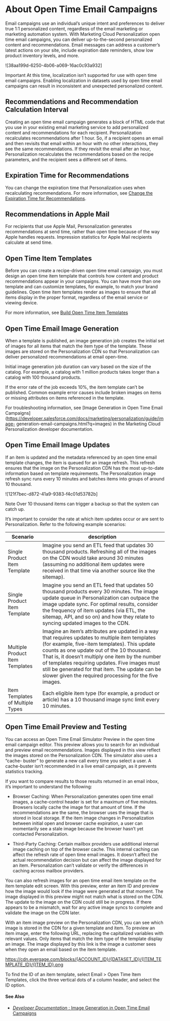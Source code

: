 

# About Open Time Email Campaigns

Email campaigns use an individual’s unique intent and preferences to deliver
true 1:1 personalized content, regardless of the email marketing or marketing
automation system. With Marketing Cloud Personalization open time email
campaigns, you can deliver up-to-the-second personalized content and
recommendations. Email messages can address a customer’s latest actions on
your site, include expiration date reminders, show low product inventory
levels, and more.

![38aa199d-6250-4b06-a069-16ac0c93a932]

Important At this time, localization isn’t supported for use with open time
email campaigns. Enabling localization in datasets used by open time email
campaigns can result in inconsistent and unexpected personalized content.

## Recommendations and Recommendation Calculation Interval

Creating an open time email campaign generates a block of HTML code that you
use in your existing email marketing service to add personalized content and
recommendations for each recipient. Personalization recalculates
recommendations after 1 hour. So, if a recipient opens an email and then
revisits that email within an hour with no other interactions, they see the
same recommendations. If they revisit the email after an hour, Personalization
recalculates the recommendations based on the recipe parameters, and the
recipient sees a different set of items.

## Expiration Time for Recommendations

You can change the expiration time that Personalization uses when
recalculating recommendations. For more information, see [Change the
Expiration Time for
Recommendations](https://help.salesforce.com/s/articleView?id=sf.mc_pers_email_campaign_recommendation_expiration.htm&language=en_US&type=5
"Recalculate recommendations that Personalization shows to users after a set
time has elapsed.").

## Recommendations in Apple Mail

For recipients that use Apple Mail, Personalization generates recommendations
at send time, rather than open time because of the way Apple handles requests.
Impression statistics for Apple Mail recipients calculate at send time.

## Open Time Item Templates

Before you can create a recipe-driven open time email campaign, you must
design an open time item template that controls how content and product
recommendations appear in your campaigns. You can have more than one template
and can customize templates, for example, to match your brand guidelines. Open
time item templates render as images to ensure that all items display in the
proper format, regardless of the email service or viewing device.

For more information, see [Build Open Time Item
Templates](https://help.salesforce.com/s/articleView?id=sf.mc_pers_email_campaign_template.htm&language=en_US&type=5
"Design and build templates for open time email campaigns.")

## Open Time Email Image Generation

When a template is published, an image generation job creates the initial set
of images for all items that match the item type of the template. These images
are stored on the Personalization CDN so that Personalization can deliver
personalized recommendations at email open-time.

Initial image generation job duration can vary based on the size of the
catalog. For example, a catalog with 1 million products takes longer than a
catalog with 100 thousand products.

If the error rate of the job exceeds 10%, the item template can’t be
published. Common example error causes include broken images on items or
missing attributes on items referenced in the template.

For troubleshooting information, see [Image Generation in Open Time Email
Campaigns](https://developer.salesforce.com/docs/marketing/personalization/guide/image-
generation-email-campaigns.html?q=images) in the Marketing Cloud
Personalization developer documentation.

## Open Time Email Image Updates

If an item is updated and the metadata referenced by an open time email
template changes, the item is queued for an image refresh. This refresh
ensures that the image on the Personalization CDN has the most up-to-date
information based on template requirements. The Personalization image refresh
sync runs every 10 minutes and batches items into groups of around 10
thousand.

![121f7bec-d872-41a9-9383-f4c01d53782b]

Note Over 10 thousand items can trigger a backup so that the system can catch
up.

It’s important to consider the rate at which item updates occur or are sent to
Personalization. Refer to the following example scenarios:

Scenario | description  
---|---  
Single Product Item Template | Imagine you send an ETL feed that updates 30 thousand products. Refreshing all of the images on the CDN would take around 30 minutes (assuming no additional item updates were received in that time via another source like the sitemap).  
Single Product Item Template | Imagine you send an ETL feed that updates 50 thousand products every 30 minutes. The image update queue in Personalization can outpace the image update sync. For optimal results, consider the frequency of item updates (via ETL, the sitemap, API, and so on) and how they relate to syncing updated images to the CDN.  
Multiple Product Item Templates | Imagine an item’s attributes are updated in a way that requires updates to multiple item templates (for example, five-item templates). This update counts as one update out of the 10 thousand. That is, it doesn’t multiply one item by the number of templates requiring updates. Five images must still be generated for that item. The update can be slower given the required processing for the five images.  
Item Templates of Multiple Types | Each eligible item type (for example, a product or article) has a 10 thousand image sync limit every 10 minutes.  
  
## Open Time Email Preview and Testing

You can access an Open Time Email Simulator Preview in the open time email
campaign editor. This preview allows you to search for an individual and
preview email recommendations. Images displayed in this view reflect the
images stored on the Personalization CDN. The simulator also uses a “cache-
buster” to generate a new call every time you select a user. A cache-buster
isn’t recommended in a live email campaign, as it prevents statistics
tracking.

If you want to compare results to those results returned in an email inbox,
it’s important to understand the following:

  * Browser Caching: When Personalization generates open time email images, a cache-control header is set for a maximum of five minutes. Browsers locally cache the image for that amount of time. If the recommendations are the same, the browser uses the image that is stored in local storage. If the item image changes in Personalization between initial open and browser cache expiration, a user can momentarily see a stale image because the browser hasn’t yet contacted Personalization.

  * Third-Party Caching: Certain mailbox providers use additional internal image caching on top of the browser cache. This internal caching can affect the refresh rate of open time email images. It doesn’t affect the actual recommendation decision but can affect the image displayed for an item. Personalization can’t validate or verify the differences in caching across mailbox providers.

You can also refresh images for an open time email item template on the item
template edit screen. With this preview, enter an item ID and preview how the
image would look if the image were generated at that moment. The image
displayed in this preview might not match what is stored on the CDN. The
update to the image on the CDN could still be in progress. If there appears to
be a mismatch, wait for any active image syncs to complete and validate the
image on the CDN later.

With an item image preview on the Personalization CDN, you can see which image
is stored in the CDN for a given template and item. To preview an item image,
enter the following URL, replacing the capitalized variables with relevant
values. Only items that match the item type of the template display an image.
The image displayed by this link is the image a customer sees when they open
an email based on the item template.

https://cdn.evergage.com/blocks/{ACCOUNT_ID}/{DATASET_ID}/{ITEM_TEMPLATE_ID}/{ITEM_ID}.png

To find the ID of an item template, select Email > Open Time Item Templates,
click the three vertical dots of a column header, and select the ID option.

#### See Also

  * [ _Developer Documentation_ : Image Generation in Open Time Email Campaigns](https://developer.salesforce.com/docs/marketing/personalization/guide/image-generation-email-campaigns.html?q=images)

